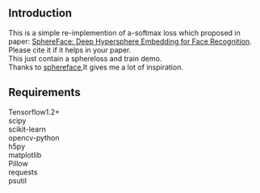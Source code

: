 ## Introduction

This is a simple re-implemention of a-softmax loss which proposed in paper: [SphereFace: Deep Hypersphere Embedding for Face Recognition](https://arxiv.org/abs/1704.08063). Please cite it if it helps in your paper.<br>
This just contain a sphereloss and train demo.<br>
Thanks to  [sphereface](https://github.com/wy1iu/sphereface),It gives me a lot of inspiration.

## Requirements
Tensorflow1.2+<br>
scipy<br>
scikit-learn<br>
opencv-python<br>
h5py<br>
matplotlib<br>
Pillow<br>
requests<br>
psutil

